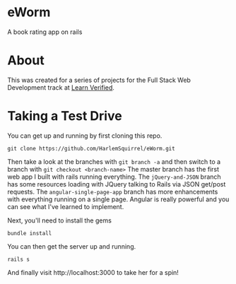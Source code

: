 # eWorm
A book rating app on rails

# About
This was created for a series of projects for the Full Stack Web Development track at [Learn Verified][learn-co].

# Taking a Test Drive
You can get up and running by first cloning this repo.
```
git clone https://github.com/HarlemSquirrel/eWorm.git
```
Then take a look at the branches with `git branch -a` and then switch to a branch with `git checkout <branch-name>` The master branch has the first web app I built with rails running everything. The `jQuery-and-JSON` branch has some resources loading with JQuery talking to Rails via JSON get/post requests. The `angular-single-page-app` branch has more enhancements with everything running on a single page. Angular is really powerful and you can see what I've learned to implement.

Next, you'll need to install the gems
```
bundle install
```

You can then get the server up and running.
```
rails s
```

And finally visit http://localhost:3000 to take her for a spin!

[learn-co]: http://learn.co
